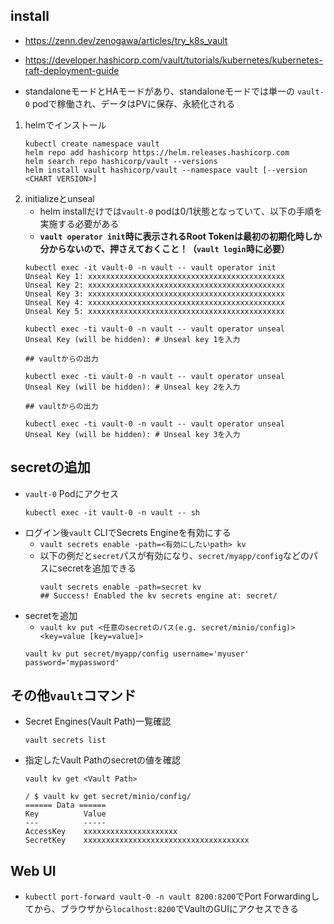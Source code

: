 ## install
- https://zenn.dev/zenogawa/articles/try_k8s_vault
- https://developer.hashicorp.com/vault/tutorials/kubernetes/kubernetes-raft-deployment-guide

- standaloneモードとHAモードがあり、standaloneモードでは単一の `vault-0` podで稼働され、データはPVに保存、永続化される

1. helmでインストール
    ```shell
    kubectl create namespace vault
    helm repo add hashicorp https://helm.releases.hashicorp.com
    helm search repo hashicorp/vault --versions
    helm install vault hashicorp/vault --namespace vault [--version <CHART VERSION>]
    ```
2. initializeとunseal  
    - helm installだけでは`vault-0` podは0/1状態となっていて、以下の手順を実施する必要がある
    - **`vault operator init`時に表示されるRoot Tokenは最初の初期化時しか分からないので、押さえておくこと！（`vault login`時に必要）**
    ```shell
    kubectl exec -it vault-0 -n vault -- vault operator init
    Unseal Key 1: xxxxxxxxxxxxxxxxxxxxxxxxxxxxxxxxxxxxxxxxxxxx
    Unseal Key 2: xxxxxxxxxxxxxxxxxxxxxxxxxxxxxxxxxxxxxxxxxxxx
    Unseal Key 3: xxxxxxxxxxxxxxxxxxxxxxxxxxxxxxxxxxxxxxxxxxxx
    Unseal Key 4: xxxxxxxxxxxxxxxxxxxxxxxxxxxxxxxxxxxxxxxxxxxx
    Unseal Key 5: xxxxxxxxxxxxxxxxxxxxxxxxxxxxxxxxxxxxxxxxxxxx
    
    kubectl exec -ti vault-0 -n vault -- vault operator unseal
    Unseal Key (will be hidden): # Unseal key 1を入力
    
    ## vaultからの出力

    kubectl exec -ti vault-0 -n vault -- vault operator unseal
    Unseal Key (will be hidden): # Unseal key 2を入力

    ## vaultからの出力

    kubectl exec -ti vault-0 -n vault -- vault operator unseal
    Unseal Key (will be hidden): # Unseal key 3を入力
    ```

## secretの追加
- `vault-0` Podにアクセス
    ```shell
    kubectl exec -it vault-0 -n vault -- sh
    ```
- ログイン後`vault` CLIでSecrets Engineを有効にする
    - `vault secrets enable -path=<有効にしたいpath> kv`
    - 以下の例だと`secret`パスが有効になり、`secret/myapp/config`などのパスにsecretを追加できる
        ```shell
        vault secrets enable -path=secret kv
        ## Success! Enabled the kv secrets engine at: secret/
        ```
- secretを追加
    - `vault kv put <任意のsecretのパス(e.g. secret/minio/config)> <key=value [key=value]>`    
    ```shell
    vault kv put secret/myapp/config username='myuser' password='mypassword'
    ```

## その他`vault`コマンド
- Secret Engines(Vault Path)一覧確認
    ```shell
    vault secrets list
    ```
- 指定したVault Pathのsecretの値を確認
    ```shell
    vault kv get <Vault Path>
    ```
    ```shell
    / $ vault kv get secret/minio/config/
    ====== Data ======
    Key          Value
    ---          -----
    AccessKey    xxxxxxxxxxxxxxxxxxxxx
    SecretKey    xxxxxxxxxxxxxxxxxxxxxxxxxxxxxxxxxxxxx
    ```


## Web UI
- `kubectl port-forward vault-0 -n vault 8200:8200`でPort Forwardingしてから、ブラウザから`localhost:8200`でVaultのGUIにアクセスできる